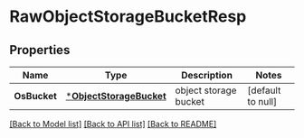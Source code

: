 # RawObjectStorageBucketResp

## Properties
Name | Type | Description | Notes
------------ | ------------- | ------------- | -------------
**OsBucket** | [***ObjectStorageBucket**](ObjectStorageBucket.md) | object storage bucket | [default to null]

[[Back to Model list]](../README.md#documentation-for-models) [[Back to API list]](../README.md#documentation-for-api-endpoints) [[Back to README]](../README.md)


